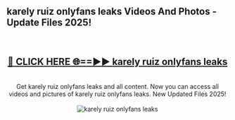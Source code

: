 <h2>karely ruiz onlyfans leaks Videos And Photos - Update Files 2025!</h2>
<br>
<div align="center">
<h2><a href="https://linkcuts.com/hfmhzwbr" rel="nofollow">🔴 CLICK HERE 🌐==►► karely ruiz onlyfans leaks</a></h2>
<br>
Get karely ruiz onlyfans leaks and all content. Now you can access all videos and pictures of karely ruiz onlyfans leaks. New Updated Files 2025!
<br>
<br>
<a href="https://linkcuts.com/hfmhzwbr" rel="nofollow" data-target="animated-image.originalLink"><img src="https://i.ibb.co.com/WyWwxjT/player-gif2.gif" alt="karely ruiz onlyfans leaks" style="max-width: 100%; display: inline-block;" data-target="animated-image.originalImage"></a>
</div>
<br>